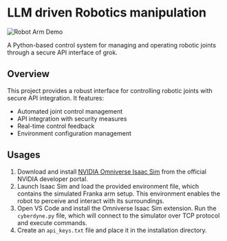 # LLM driven Robotics manipulation

![Robot Arm Demo](robot_arm.gif)

A Python-based control system for managing and operating robotic joints through a secure API interface of grok.

## Overview

This project provides a robust interface for controlling robotic joints with secure API integration. It features:
- Automated joint control management
- API integration with security measures
- Real-time control feedback
- Environment configuration management

## Usages

1. Download and install [NVIDIA Omniverse Isaac Sim](https://developer.nvidia.com/isaac-sim) from the official NVIDIA developer portal.
2. Launch Isaac Sim and load the provided environment file, which contains the simulated Franka arm setup.
   This environment enables the robot to perceive and interact with its surroundings.
3. Open VS Code and install the Omniverse Isaac Sim extension. Run the `cyberdyne.py` file, which will connect to the simulator over TCP protocol and execute commands.
4. Create an `api_keys.txt` file and place it in the installation directory.